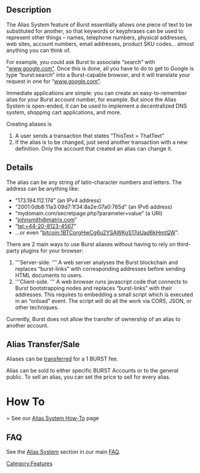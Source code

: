 <languages/>

<translate>

Description
-----------

The Alias System feature of Burst essentially allows one piece of text to be substituted for another, so that keywords or keyphrases can be used to represent other things – names, telephone numbers, physical addresses, web sites, account numbers, email addresses, product SKU codes... almost anything you can think of.

For example, you could ask Burst to associate “search” with “www.google.com”. Once this is done, all you have to do to get to Google is type “burst:search” into a Burst-capable browser, and it will translate your request in one for “www.google.com”.

Immediate applications are simple: you can create an easy-to-remember alias for your Burst account number, for example. But since the Alias System is open-ended, it can be used to implement a decentralized DNS system, shopping cart applications, and more.

Creating aliases is

1.  A user sends a transaction that states “ThisText = ThatText”
2.  If the alias is to be changed, just send another transaction with a new definition. Only the account that created an alias can change it.

Details
-------

The alias can be any string of latin-character numbers and letters. The address can be anything like:

-   “173.194.112.174” (an IPv4 address)
-   “2001:0db8:11a3:09d7:1f34:8a2e:07a0:765d” (an IPv6 address)
-   “mydomain.com/secretpage.php?parameter=value” (a URI)
-   “johnsmith@matrix.com”
-   “<tel:+44-20-8123-4567>”
-   ...or even “<bitcoin:1BTCorgHwCg6u2YSAWKgS17qUad6kHmtQW>”.

There are 2 main ways to use Burst aliases without having to rely on third-party plugins for your browser:

1.  '''Server-side. ''' A web server analyses the Burst blockchain and replaces “burst-links” with corresponding addresses before sending HTML documents to users.
2.  '''Client-side. ''' A web browser runs javascript code that connects to Burst bootstrapping nodes and replaces “burst-links” with their addresses. This requires to embedding a small script which is executed in an “onload” event. The script will do all the work via CORS, JSON, or other techniques.

Currently, Burst does not allow the transfer of ownership of an alias to another account.

Alias Transfer/Sale
-------------------

Aliases can be [transferred](how-to-createalias.md) for a 1 BURST fee.

Alias can be sold to either specific BURST Accounts or to the general public. To sell an alias, you can set the price to sell for every alias.

How To
======

= See our [Alias System How-To](how-to-alias.md) page

FAQ
---

See the [Alias System](faq-the-burst-alias-system.md) section in our main [FAQ](faq.md).

</translate>

<Category:Features>
